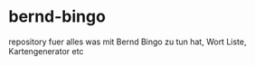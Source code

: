 # bernd-bingo
repository fuer alles was mit Bernd Bingo zu tun hat, Wort Liste, Kartengenerator etc
